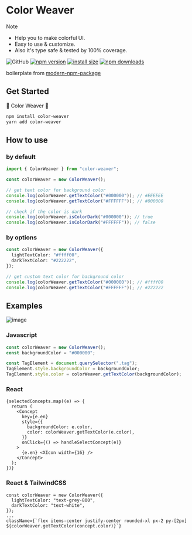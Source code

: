 # Color Weaver

> [!NOTE]
>
> - Help you to make colorful UI.
> - Easy to use & customize.
> - Also it's type safe & tested by 100% coverage.

![GitHub](https://img.shields.io/github/license/dusunax/packages)
[![npm version](https://img.shields.io/npm/v/color-weaver.svg?style=square)](https://www.npmjs.org/package/color-weaver)
[![install size](https://img.shields.io/badge/dynamic/json?url=https://packagephobia.com/v2/api.json?p=color-weaver&query=$.install.pretty&label=install%20size&style=square)](https://packagephobia.now.sh/result?p=color-weaver)
[![npm downloads](https://img.shields.io/npm/dm/color-weaver.svg?style=square)](https://npm-stat.com/charts.html?package=color-weaver)

boilerplate from [modern-npm-package](https://github.com/snyk-snippets/modern-npm-package)

## Get Started

🎨 Color Weaver 🔢

```bash
npm install color-weaver
yarn add color-weaver
```

## How to use

### by default

```typescript
import { ColorWeaver } from "color-weaver";

const colorWeaver = new ColorWeaver();

// get text color for background color
console.log(colorWeaver.getTextColor("#000000")); // #EEEEEE
console.log(colorWeaver.getTextColor("#FFFFFF")); // #000000

// check if the color is dark
console.log(colorWeaver.isColorDark("#000000")); // true
console.log(colorWeaver.isColorDark("#FFFFFF")); // false
```

### by options

```typescript
const colorWeaver = new ColorWeaver({
  lightTextColor: "#ffff00",
  darkTextColor: "#222222",
});

// get custom text color for background color
console.log(colorWeaver.getTextColor("#000000")); // #ffff00
console.log(colorWeaver.getTextColor("#FFFFFF")); // #222222
```

## Examples

![image](https://github.com/user-attachments/assets/7690bcfe-5c01-4650-b741-16d03fcd8b99)

### Javascript
```js
const colorWeaver = new ColorWeaver();
const backgroundColor = "#000000";

const TagElement = document.querySelector(".tag");
TagElement.style.backgroundColor = backgroundColor;
TagElement.style.color = colorWeaver.getTextColor(backgroundColor);
```

### React
```tsx
{selectedConcepts.map((e) => {
  return (
    <Concept
      key={e.en}
      style={{
        backgroundColor: e.color,
        color: colorWeaver.getTextColor(e.color),
      }}
      onClick={() => handleSelectConcept(e)}
    >
      {e.en} <XIcon width={16} />
    </Concept>
  );
})}
```

### React & TailwindCSS
```tsx
const colorWeaver = new ColorWeaver({
  lightTextColor: "text-grey-800",
  darkTextColor: "text-white",
});
...
className={`flex items-center justify-center rounded-xl px-2 py-[2px] ${colorWeaver.getTextColor(concept.color)}`}
```
